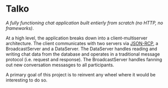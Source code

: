 # Talko

*A fully functioning chat application built entierly from scratch (no HTTP, no 
frameworks)*.

At a high level, the application breaks down into a client-multiserver 
architecture. The client communicates with two servers via 
[JSON-RCP](https://www.jsonrpc.org/specification), a BroadcastServer and a 
DataServer. The DataServer handles reading and writing chat data from the 
database and operates in a traditional message protocol (i.e. request and 
response). The BroadcastServer handles fanning out new conversation messasges 
to all participants.

A primary goal of this project is to reinvent any wheel where it would be 
interesting to do so.
